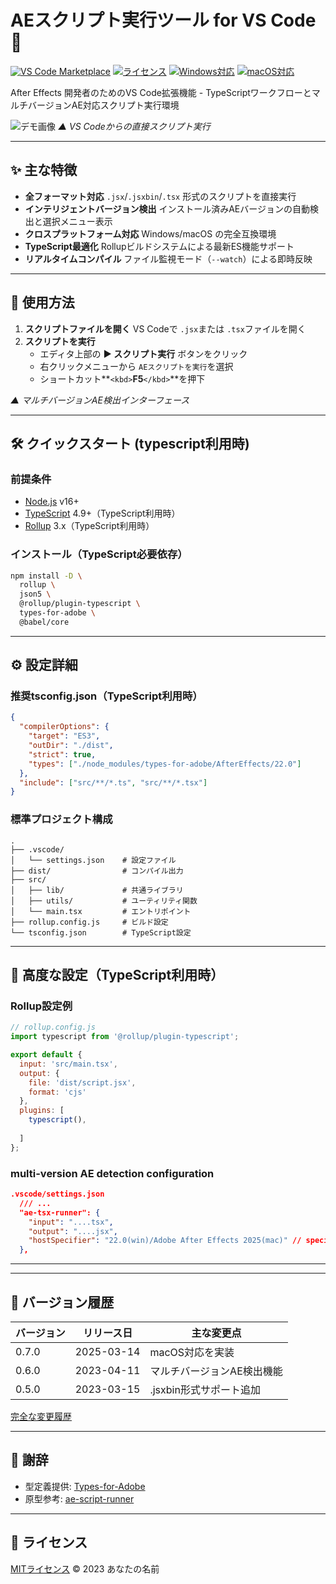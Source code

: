 
# AEスクリプト実行ツール for VS Code 🚀

[![VS Code Marketplace](https://img.shields.io/badge/VS%2520Code-Marketplace-blue)](https://marketplace.visualstudio.com/items?itemName=yourname.ae-script-runner)
[![ライセンス](https://img.shields.io/badge/License-MIT-green)](https://license/)
[![Windows対応](https://img.shields.io/badge/Platform-Windows-0078D6)](https://www.adobe.com/products/aftereffects.html)
[![macOS対応](https://img.shields.io/badge/Platform-macOS-999999)](https://www.adobe.com/products/aftereffects.html)

After Effects 開発者のためのVS Code拡張機能 - TypeScriptワークフローとマルチバージョンAE対応スクリプト実行環境

![デモ画像](https://./preview/pic.png)
*▲ VS Codeからの直接スクリプト実行*

---

## ✨ 主な特徴

* **全フォーマット対応**
  `.jsx`/`.jsxbin`/`.tsx` 形式のスクリプトを直接実行
* **インテリジェントバージョン検出**
  インストール済みAEバージョンの自動検出と選択メニュー表示
* **クロスプラットフォーム対応**
  Windows/macOS の完全互換環境
* **TypeScript最適化**
  Rollupビルドシステムによる最新ES機能サポート
* **リアルタイムコンパイル**
  ファイル監視モード（`--watch`）による即時反映

---

## 🚀 使用方法

1. **スクリプトファイルを開く**
   VS Codeで `.jsx`または `.tsx`ファイルを開く
2. **スクリプトを実行**
   * エディタ上部の **▶ スクリプト実行** ボタンをクリック
   * 右クリックメニューから `AEスクリプトを実行`を選択
   * ショートカット**`<kbd>`**F5**`</kbd>`**を押下

*▲ マルチバージョンAE検出インターフェース*

---

## 🛠 クイックスタート (typescript利用時)

### 前提条件

* [Node.js](https://nodejs.org/) v16+
* [TypeScript](https://www.typescriptlang.org/) 4.9+（TypeScript利用時）
* [Rollup](https://rollupjs.org/) 3.x（TypeScript利用時）

### インストール（TypeScript必要依存）

```bash
npm install -D \
  rollup \
  json5 \
  @rollup/plugin-typescript \
  types-for-adobe \
  @babel/core
```

---

## ⚙ 設定詳細

### 推奨tsconfig.json（TypeScript利用時）

```json
{
  "compilerOptions": {
    "target": "ES3",
    "outDir": "./dist",
    "strict": true,
    "types": ["./node_modules/types-for-adobe/AfterEffects/22.0"]
  },
  "include": ["src/**/*.ts", "src/**/*.tsx"]
}
```

### 標準プロジェクト構成

```text
.
├── .vscode/
│   └── settings.json    # 設定ファイル
├── dist/                # コンパイル出力
├── src/
│   ├── lib/             # 共通ライブラリ
│   ├── utils/           # ユーティリティ関数
│   └── main.tsx         # エントリポイント
├── rollup.config.js     # ビルド設定
└── tsconfig.json        # TypeScript設定
```

---

## 🔧 高度な設定（TypeScript利用時）

### Rollup設定例

```javascript
// rollup.config.js
import typescript from '@rollup/plugin-typescript';

export default {
  input: 'src/main.tsx',
  output: {
    file: 'dist/script.jsx',
    format: 'cjs'
  },
  plugins: [
    typescript(),
 
  ]
};
```

### multi-version AE detection configuration

```json
.vscode/settings.json
  /// ...
  "ae-tsx-runner": {
    "input": "....tsx",
    "output": "....jsx",
    "hostSpecifier": "22.0(win)/Adobe After Effects 2025(mac)" // special id for windows and app name for macOS
  },
```

---

---

## 📜 バージョン履歴

| バージョン | リリース日 | 主な変更点                 |
| ---------- | ---------- | -------------------------- |
| 0.7.0      | 2025-03-14 | macOS対応を実装            |
| 0.6.0      | 2023-04-11 | マルチバージョンAE検出機能 |
| 0.5.0      | 2023-03-15 | .jsxbin形式サポート追加    |

[完全な変更履歴](https://changelog.md/)

---

## 🙌 謝辞

* 型定義提供: [Types-for-Adobe](https://github.com/aenhancers/Types-for-Adobe)
* 原型参考: [ae-script-runner](https://marketplace.visualstudio.com/items?itemName=atarabi.ae-script-runner)

---

## 📄 ライセンス

[MITライセンス](https://license/) © 2023 あなたの名前

